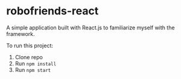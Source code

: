 # robofriends-react

A simple application built with React.js to familiarize myself with the framework.

To run this project:

1. Clone repo
2. Run `npm install`
3. Run `npm start`
